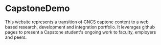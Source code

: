# CapstoneDemo
This website represents a transition of CNCS captone content to a web based research, development and integration portfolio.  It leverages github pages to present a Capstone student's ongoing work to faculty, employers and peers.

